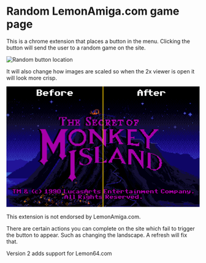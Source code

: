 # Random LemonAmiga.com game page

This is a chrome extension that places a button in the menu. Clicking the button will send the user to a random game on the site. 

![Random button location](images/highlighted.png)

It will also change how images are scaled so when the 2x viewer is open it will look more crisp.

![Crisper scaling](images/blurfix.png)

This extension is not endorsed by LemonAmiga.com.

There are certain actions you can complete on the site which fail to trigger the button to appear. Such as changing the landscape. A refresh will fix that.

Version 2 adds support for Lemon64.com
